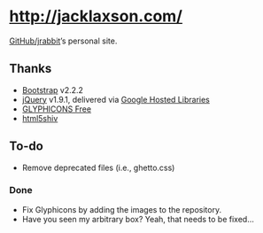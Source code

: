 # http://jacklaxson.com/

[GitHub/jrabbit](https://www.github.com/jrabbit/)’s personal site.

## Thanks

* [Bootstrap](https://github.com/twitter/bootstrap/) v2.2.2
* [jQuery](http://jquery.com/) v1.9.1, delivered via [Google Hosted Libraries](https://developers.google.com/speed/libraries/devguide)
* [GLYPHICONS Free](http://glyphicons.com/)
* [html5shiv](http://code.google.com/p/html5shiv/)

## To-do

* Remove deprecated files (i.e., ghetto.css)

### Done
* Fix Glyphicons by adding the images to the repository.
* Have you seen my arbitrary box? Yeah, that needs to be fixed…